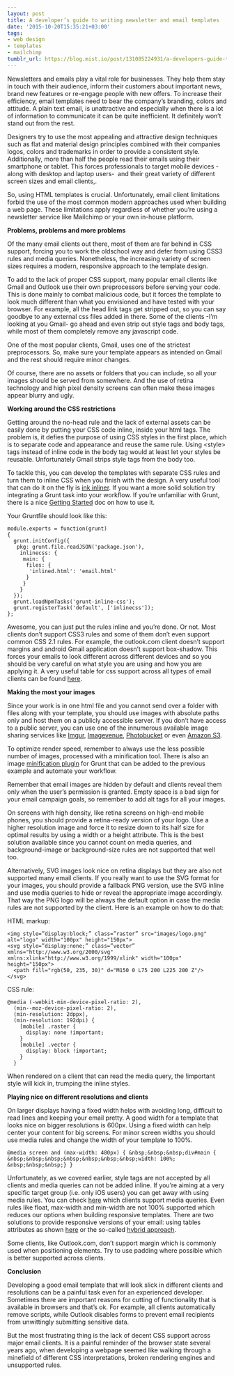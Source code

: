 ```yaml
---
layout: post
title: A developer’s guide to writing newsletter and email templates
date: '2015-10-20T15:35:21+03:00'
tags:
- web design
- templates
- mailchimp
tumblr_url: https://blog.mist.io/post/131085224931/a-developers-guide-to-writing-newsletter-and
---
```

Newsletters and emails play a vital role for businesses. They help them stay in touch with their audience, inform their customers about important news, brand new features or re-engage people with new offers. To increase their efficiency, email templates need to bear the company’s branding, colors and attitude. A plain text email, is unattractive and especially when there is a lot of information to communicate it can be quite inefficient. It definitely won’t stand out from the rest.

Designers try to use the most appealing and attractive design techniques such as flat and material design principles combined with their companies logos, colors and trademarks in order to provide a consistent style. Additionally, more than half the people read their emails using their smartphone or tablet. This forces professionals to target mobile devices -along with desktop and laptop users- &nbsp;and their great variety of different screen sizes and email clients,.

So, using HTML templates is crucial. Unfortunately, email client limitations forbid the use of the most common modern approaches used when building a web page. These limitations apply regardless of whether you’re using a newsletter service like Mailchimp or your own in-house platform.

**Problems, problems and more problems**

Of the many email clients out there, most of them are far behind in CSS support, forcing you to work the oldschool way and defer from using CSS3 rules and media queries. Nonetheless, the increasing variety of screen sizes requires a modern, responsive approach to the template design.

To add to the lack of proper CSS support, many popular email clients like Gmail and Outlook use their own preprocessors before serving your code. This is done mainly to combat malicious code, but it forces the template to look much different than what you envisioned and have tested with your browser. For example, all the head link tags get stripped out, so you can say goodbye to any external css files added in there. Some of the clients -I’m looking at you Gmail- go ahead and even strip out style tags and body tags, while most of them completely remove any javascript code.

One of the most popular clients, Gmail, uses one of the strictest preprocessors. So, make sure your template appears as intended on Gmail and the rest should require minor changes.

Of course, there are no assets or folders that you can include, so all your images should be served from somewhere. And the use of retina technology and high pixel density screens can often make these images appear blurry and ugly.

**Working around the CSS restrictions**

Getting around the no-head rule and the lack of external assets can be easily done by putting your CSS code inline, inside your html tags. The problem is, it defies the purpose of using CSS styles in the first place, which is to separate code and appearance and reuse the same rule. Using \<style\> tags instead of inline code in the body tag would at least let your styles be reusable. Unfortunately Gmail strips style tags from the body too.

To tackle this, you can develop the templates with separate CSS rules and turn them to inline CSS when you finish with the design. A very useful tool that can do it on the fly is [ink inliner](http://zurb.com/ink/inliner.php). If you want a more solid solution try integrating a Grunt task into your workflow. If you’re unfamiliar with Grunt, there is a nice [Getting Started](http://gruntjs.com/getting-started) doc on how to use it.

Your Gruntfile should look like this:

    module.exports = function(grunt)
    {
      grunt.initConfig({
       pkg: grunt.file.readJSON('package.json'),
        inlinecss: {
         main: {
          files: {
           'inlined.html': 'email.html'
          }
         }
        }
      });
      grunt.loadNpmTasks('grunt-inline-css');
      grunt.registerTask('default', ['inlinecss']);
    };

Awesome, you can just put the rules inline and you’re done. Or not. Most clients don’t support CSS3 rules and some of them don’t even support common CSS 2.1 rules. For example, the outlook.com client doesn’t support margins and android Gmail application doesn’t support box-shadow. This forces your emails to look different across different devices and so you should be very careful on what style you are using and how you are applying it. A very useful table for css support across all types of email clients can be found [here](https://www.campaignmonitor.com/css/).

**Making the most your images**

Since your work is in one html file and you cannot send over a folder with files along with your template, you should use images with absolute paths only and host them on a publicly accessible server. If you don’t have access to a public server, you can use one of the innumerous available image sharing services like [Imgur](http://imgur.com/), [Imagevenue](http://www.imagevenue.com/), [Photobucket](http://photobucket.com/) or even [Amazon S3](https://aws.amazon.com/s3/).

To optimize render speed, remember to always use the less possible number of images, processed with a minification tool. There is also an image [minification plugin](https://github.com/gruntjs/grunt-contrib-imagemin) for Grunt that can be added to the previous example and automate your workflow.

Remember that email images are hidden by default and clients reveal them only when the user’s permission is granted. Εmpty space is a bad sign for your email campaign goals, so remember to add alt tags for all your images.

On screens with high density, like retina screens on high-end mobile phones, you should provide a retina-ready version of your logo. Use a higher resolution image and force it to resize down to its half size for optimal results by using a width or a height attribute. This is the best solution available since you cannot count on media queries, and background-image or background-size rules are not supported that well too.

Alternatively, SVG images look nice on retina displays but they are also not supported many email clients. If you really want to use the SVG format for your images, you should provide a fallback PNG version, use the SVG inline and use media queries to hide or reveal the appropriate image accordingly. That way the PNG logo will be always the default option in case the media rules are not supported by the client. Here is an example on how to do that:

HTML markup:

    <img style=”display:block;” class=”raster” src="images/logo.png" alt="logo" width="100px" height="150px">
    <svg style=”display:none;” class=”vector” xmlns="http://www.w3.org/2000/svg" xmlns:xlink="http://www.w3.org/1999/xlink" width="100px" height="150px">
      <path fill="rgb(50, 235, 30)" d="M150 0 L75 200 L225 200 Z"/>
    </svg>

CSS rule:

    @media (-webkit-min-device-pixel-ratio: 2), 
      (min--moz-device-pixel-ratio: 2),
      (min-resolution: 2dppx),
      (min-resolution: 192dpi) {
        [mobile] .raster {
          display: none !important;
        }
        [mobile] .vector {
          display: block !important;
        }
      }

When rendered on a client that can read the media query, the !important style will kick in, trumping the inline styles.

**Playing nice on different resolutions and clients**

On larger displays having a fixed width helps with avoiding long, difficult to read lines and keeping your email pretty. A good width for a template that looks nice on bigger resolutions is 600px. Using a fixed width can help center your content for big screens. For minor screen widths you should use media rules and change the width of your template to 100%.

    @media screen and (max-width: 480px) { &nbsp;&nbsp;&nbsp;div#main { &nbsp;&nbsp;&nbsp;&nbsp;&nbsp;&nbsp;&nbsp;width: 100%; &nbsp;&nbsp;&nbsp;} }

Unfortunately, as we covered earlier, style tags are not accepted by all clients and media queries can not be added inline. If you’re aiming at a very specific target group (i.e. only iOS users) you can get away with using media rules. You can check [here](https://litmus.com/blog/understanding-media-queries-in-html-email) which clients support media queries. Even rules like float, max-width and min-width are not 100% supported which reduces our options when building responsive templates. There are two solutions to provide responsive versions of your email: using tables attributes as shown [here](https://css-tricks.com/ideas-behind-responsive-emails/) or the so-called [hybrid approach](http://labs.actionrocket.co/the-hybrid-coding-approach).

Some clients, like Outlook.com, don’t support margin which is commonly used when positioning elements. Try to use padding where possible which is better supported across clients.

**Conclusion**

Developing a good email template that will look slick in different clients and resolutions can be a painful task even for an experienced developer. Sometimes there are important reasons for cutting of functionality that is available in browsers and that’s ok. For example, all clients automatically remove scripts, while Outlook disables forms to prevent email recipients from unwittingly submitting sensitive data.

But the most frustrating thing is the lack of decent CSS support across major email clients. It is a painful reminder of the browser state several years ago, when developing a webpage seemed like walking through a minefield of different CSS interpretations, broken rendering engines and unsupported rules.

